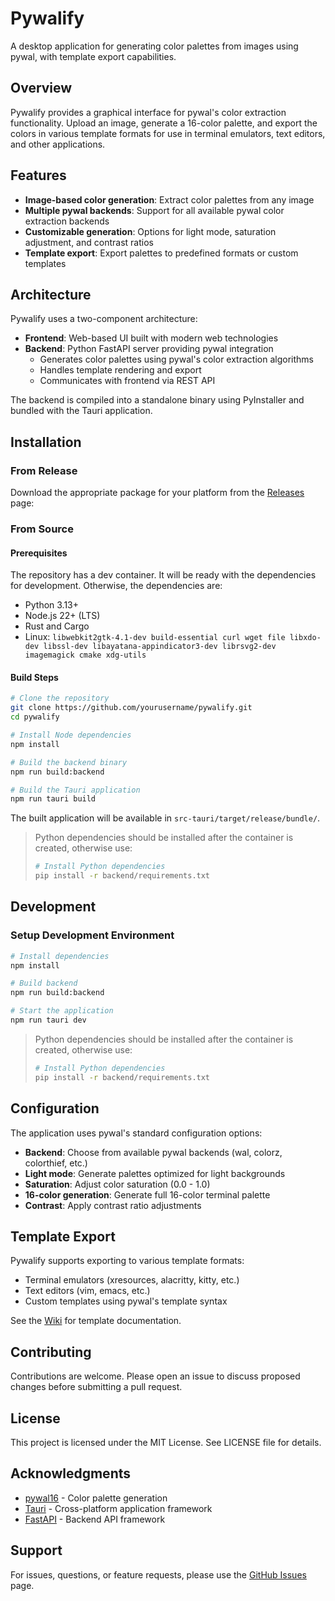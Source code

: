 # Pywalify

A desktop application for generating color palettes from images using pywal, with template export capabilities.

## Overview

Pywalify provides a graphical interface for pywal's color extraction functionality. Upload an image, generate a 16-color palette, and export the colors in various template formats for use in terminal emulators, text editors, and other applications.

## Features

- **Image-based color generation**: Extract color palettes from any image
- **Multiple pywal backends**: Support for all available pywal color extraction backends
- **Customizable generation**: Options for light mode, saturation adjustment, and contrast ratios
- **Template export**: Export palettes to predefined formats or custom templates

## Architecture

Pywalify uses a two-component architecture:

- **Frontend**: Web-based UI built with modern web technologies
- **Backend**: Python FastAPI server providing pywal integration
  - Generates color palettes using pywal's color extraction algorithms
  - Handles template rendering and export
  - Communicates with frontend via REST API

The backend is compiled into a standalone binary using PyInstaller and bundled with the Tauri application.

## Installation

### From Release

Download the appropriate package for your platform from the [Releases](https://github.com/oscar370/pywalify/releases) page:

### From Source

#### Prerequisites

The repository has a dev container. It will be ready with the dependencies for development. Otherwise, the dependencies are:

- Python 3.13+
- Node.js 22+ (LTS)
- Rust and Cargo
- Linux: `libwebkit2gtk-4.1-dev build-essential curl wget file libxdo-dev libssl-dev libayatana-appindicator3-dev librsvg2-dev imagemagick cmake xdg-utils`

#### Build Steps

```bash
# Clone the repository
git clone https://github.com/yourusername/pywalify.git
cd pywalify

# Install Node dependencies
npm install

# Build the backend binary
npm run build:backend

# Build the Tauri application
npm run tauri build
```

The built application will be available in `src-tauri/target/release/bundle/`.

> Python dependencies should be installed after the container is created, otherwise use:
>
> ```bash
> # Install Python dependencies
> pip install -r backend/requirements.txt
> ```

## Development

### Setup Development Environment

```bash
# Install dependencies
npm install

# Build backend
npm run build:backend

# Start the application
npm run tauri dev
```

> Python dependencies should be installed after the container is created, otherwise use:
>
> ```bash
> # Install Python dependencies
> pip install -r backend/requirements.txt
> ```

## Configuration

The application uses pywal's standard configuration options:

- **Backend**: Choose from available pywal backends (wal, colorz, colorthief, etc.)
- **Light mode**: Generate palettes optimized for light backgrounds
- **Saturation**: Adjust color saturation (0.0 - 1.0)
- **16-color generation**: Generate full 16-color terminal palette
- **Contrast**: Apply contrast ratio adjustments

## Template Export

Pywalify supports exporting to various template formats:

- Terminal emulators (xresources, alacritty, kitty, etc.)
- Text editors (vim, emacs, etc.)
- Custom templates using pywal's template syntax

See the [Wiki](https://github.com/oscar370/pywalify/wiki) for template documentation.

## Contributing

Contributions are welcome. Please open an issue to discuss proposed changes before submitting a pull request.

## License

This project is licensed under the MIT License. See LICENSE file for details.

## Acknowledgments

- [pywal16](https://github.com/eylles/pywal16) - Color palette generation
- [Tauri](https://tauri.app/) - Cross-platform application framework
- [FastAPI](https://fastapi.tiangolo.com/) - Backend API framework

## Support

For issues, questions, or feature requests, please use the [GitHub Issues](https://github.com/oscar370/pywalify/issues) page.
